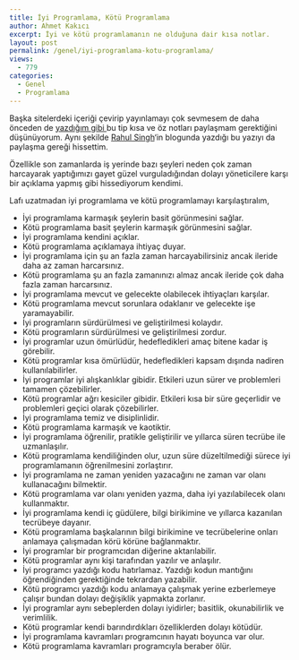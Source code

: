 ```yaml
---
title: İyi Programlama, Kötü Programlama
author: Ahmet Kakıcı
excerpt: İyi ve kötü programlamanın ne olduğuna dair kısa notlar.
layout: post
permalink: /genel/iyi-programlama-kotu-programlama/
views:
  - 779
categories:
  - Genel
  - Programlama
---
```

Başka sitelerdeki içeriği çevirip yayınlamayı çok sevmesem de daha önceden de <a title="Programlama İpuçları" href="http://www.ahmetkakici.com/programlama/programlama-ipuclari/" target="_blank">yazdığım gibi </a>bu tip kısa ve öz notları paylaşmam gerektiğini düşünüyorum. Aynı şekilde <a title="Yeni pencere." href="http://www.singhrahul.com/2012/11/good-programming-bad-programming.html" target="_blank">Rahul Singh</a>&#8216;in blogunda yazdığı bu yazıyı da paylaşma gereği hissettim.

Özellikle son zamanlarda iş yerinde bazı şeyleri neden çok zaman harcayarak yaptığımızı gayet güzel vurguladığından dolayı yöneticilere karşı bir açıklama yapmış gibi hissediyorum kendimi.

Lafı uzatmadan iyi programlama ve kötü programlamayı karşılaştıralım,

  * İyi programlama karmaşık şeylerin basit görünmesini sağlar.
  * Kötü programlama basit şeylerin karmaşık görünmesini sağlar.
  * İyi programlama kendini açıklar.
  * Kötü programlama açıklamaya ihtiyaç duyar.
  * İyi programlama için şu an fazla zaman harcayabilirsiniz ancak ileride daha az zaman harcarsınız.
  * Kötü programlama şu an fazla zamanınızı almaz ancak ileride çok daha fazla zaman harcarsınız.
  * İyi programlama mevcut ve gelecekte olabilecek ihtiyaçları karşılar.
  * Kötü programlama mevcut sorunlara odaklanır ve gelecekte işe yaramayabilir.
  * İyi programların sürdürülmesi ve geliştirilmesi kolaydır.
  * Kötü programların sürdürülmesi ve geliştirilmesi zordur.
  * İyi programlar uzun ömürlüdür, hedefledikleri amaç bitene kadar iş görebilir.
  * Kötü programlar kısa ömürlüdür, hedefledikleri kapsam dışında nadiren kullanılabilirler.
  * İyi programlar iyi alışkanlıklar gibidir. Etkileri uzun sürer ve problemleri tamamen çözebilirler.
  * Kötü programlar ağrı kesiciler gibidir. Etkileri kısa bir süre geçerlidir ve problemleri geçici olarak çözebilirler.
  * İyi programlama temiz ve disiplinlidir.
  * Kötü programlama karmaşık ve kaotiktir.
  * İyi programlama öğrenilir, pratikle geliştirilir ve yıllarca süren tecrübe ile uzmanlaşılır.
  * Kötü programlama kendiliğinden olur, uzun süre düzeltilmediği sürece iyi programlamanın öğrenilmesini zorlaştırır.
  * İyi programlama ne zaman yeniden yazacağını ne zaman var olanı kullanacağını bilmektir.
  * Kötü programlama var olanı yeniden yazma, daha iyi yazılabilecek olanı kullanmaktır.
  * İyi programlama kendi iç güdülere, bilgi birikimine ve yıllarca kazanılan tecrübeye dayanır.
  * Kötü programlama başkalarının bilgi birikimine ve tecrübelerine onları anlamaya çalışmadan körü körüne bağlanmaktır.
  * İyi programlar bir programcıdan diğerine aktarılabilir.
  * Kötü programlar aynı kişi tarafından yazılır ve anlaşılır.
  * İyi programcı yazdığı kodu hatırlamaz. Yazdığı kodun mantığını öğrendiğinden gerektiğinde tekrardan yazabilir.
  * Kötü programcı yazdığı kodu anlamaya çalışmak yerine ezberlemeye çalışır bundan dolayı değişiklik yapmakta zorlanır.
  * İyi programlar aynı sebeplerden dolayı iyidirler; basitlik, okunabilirlik ve verimlilik.
  * Kötü programlar kendi barındırdıkları özelliklerden dolayı kötüdür.
  * İyi programlama kavramları programcının hayatı boyunca var olur.
  * Kötü programlama kavramları programcıyla beraber ölür.